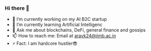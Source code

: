 ### Hi there 👋

- 🔭 I’m currently working on my AI B2C startup
- 🌱 I’m currently learning Artificial Intelligenc
- 💬 Ask me about blockchains, DeFi, general finance and gossips
- 📫 How to reach me: Email at aravk24@iimb.ac.in
- ⚡ Fact: I am hardcore hustler😎
